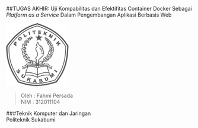 ##TUGAS AKHIR: Uji Kompabilitas dan Efektifitas Container Docker Sebagai *Platform as a Service* Dalam Pengembangan Aplikasi Berbasis Web
<br>


![](https://github.com/fahmpress/tugas-akhir/blob/master/images/cover.jpg "Politeknik Sukabumi")

>Oleh	: Fahmi Persada <br>
>NIM		: 312011104


###Teknik Komputer dan Jaringan <br>Politeknik Sukabumi